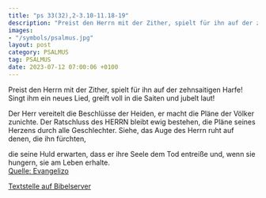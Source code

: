 ```yaml
---
title: "ps 33(32),2-3.10-11.18-19"
description: "Preist den Herrn mit der Zither, spielt für ihn auf der zehnsaitigen Harfe! Singt ihm ein neues Lied, greift voll in die Saiten und jubelt laut!  Der Herr vereitelt die Beschlüsse der Heiden, er macht die Pläne der Völker zunichte. Der Ratschluss des HERRN bleibt ewig bestehen...."
images:
- "/symbols/psalmus.jpg"
layout: post
category: PSALMUS
tag: PSALMUS
date: 2023-07-12 07:00:06 +0100
---
```

Preist den Herrn mit der Zither,
spielt für ihn auf der zehnsaitigen Harfe!
Singt ihm ein neues Lied,
greift voll in die Saiten und jubelt laut!

Der Herr vereitelt die Beschlüsse der Heiden,
er macht die Pläne der Völker zunichte.
Der Ratschluss des HERRN bleibt ewig bestehen, die Pläne seines Herzens durch alle Geschlechter.<!--more--> 
Siehe, das Auge des Herrn ruht auf denen, die ihn fürchten,

die seine Huld erwarten,
dass er ihre Seele dem Tod entreiße
und, wenn sie hungern, sie am Leben erhalte.<br>
[Quelle: Evangelizo](https://evangeliumtagfuertag.org/DE/gospel)

[Textstelle auf Bibelserver](https://www.bibleserver.com/EU/ps33(32),2-3.10-11.18-19)
